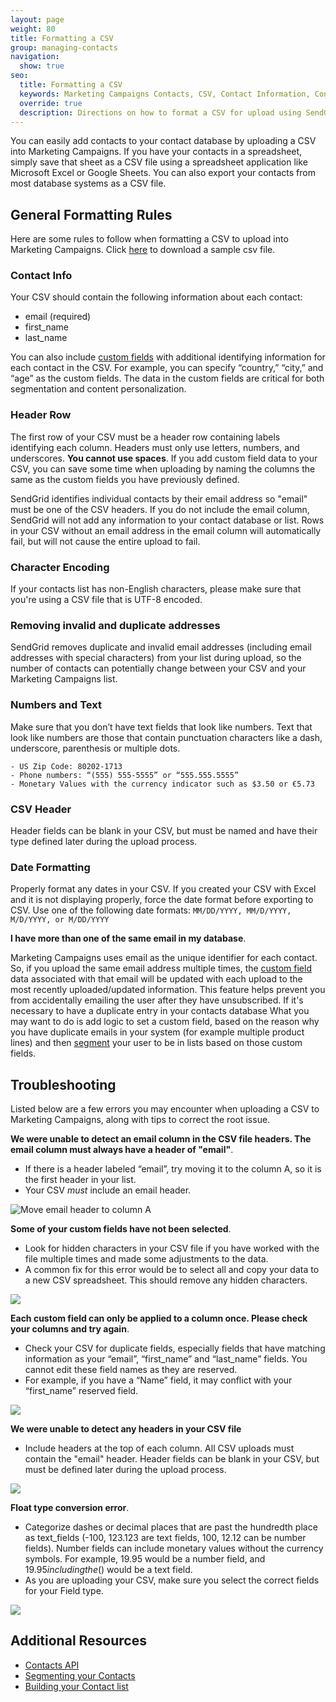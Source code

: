 ```yaml
---
layout: page
weight: 80
title: Formatting a CSV
group: managing-contacts
navigation:
  show: true
seo:
  title: Formatting a CSV
  keywords: Marketing Campaigns Contacts, CSV, Contact Information, Contacts
  override: true
  description: Directions on how to format a CSV for upload using SendGrid Marketing Campaigns
---
```


You can easily add contacts to your contact database by uploading a CSV into Marketing Campaigns. If you have your contacts in a spreadsheet, simply save that sheet as a CSV file using a spreadsheet application like Microsoft Excel or Google Sheets. You can also export your contacts from most database systems as a CSV file.

## General Formatting Rules

Here are some rules to follow when formatting a CSV to upload into Marketing Campaigns. Click [here]({{root_url}}/assets/example.csv) to download a sample csv file.

### Contact Info

Your CSV should contain the following information about each contact:

* email (required)
* first_name
* last_name

You can also include [custom fields]({{root_url}}/ui/managing-contacts/custom-fields/) with additional identifying information for each contact in the CSV. For example, you can specify “country,” “city,” and “age” as the custom fields. The data in the custom fields are critical for both segmentation and content personalization.

### Header Row

The first row of your CSV must be a header row containing labels identifying each column. Headers must only use letters, numbers, and underscores. **You cannot use spaces**. If you add custom field data to your CSV, you can save some time when uploading by naming the columns the same as the custom fields you have previously defined.

SendGrid identifies individual contacts by their email address so "email" must be one of the CSV headers. If you do not include the email column, SendGrid will not add any information to your contact database or list. Rows in your CSV without an email address in the email column will automatically fail, but will not cause the entire upload to fail.

 ### Character Encoding

If your contacts list has non-English characters, please make sure that you're using a CSV file that is UTF-8 encoded.

###  Removing invalid and duplicate addresses

SendGrid removes duplicate and invalid email addresses (including email addresses with special characters) from your list during upload, so the number of contacts can potentially change between your CSV and your Marketing Campaigns list.

###  Numbers and Text
Make sure that you don’t have text fields that look like numbers. Text that look like numbers are those that contain punctuation characters like a dash, underscore, parenthesis or multiple dots.

```
- US Zip Code: 80202-1713
- Phone numbers: “(555) 555-5555” or “555.555.5555”
- Monetary Values with the currency indicator such as $3.50 or €5.73
```
###  CSV Header

Header fields can be blank in your CSV, but must be named and have their type defined later during the upload process.


### 	Date Formatting

Properly format any dates in your CSV. If you created your CSV with Excel and it is not displaying properly, force the date format before exporting to CSV. Use one of the following date formats: `MM/DD/YYYY, MM/D/YYYY, M/D/YYYY, or M/DD/YYYY`

**I have more than one of the same email in my database**.

Marketing Campaigns uses email as the unique identifier for each contact. So, if you upload the same email address multiple times, the [custom field]({{root_url}}/ui/managing-contacts/custom-fields/) data associated with that email will be updated with each upload to the most recently uploaded/updated information. This feature helps prevent you from accidentally emailing the user after they have unsubscribed.
If it's necessary to have a duplicate entry in your contacts database What you may want to do is add logic to set a custom field, based on the reason why you have duplicate emails in your system (for example multiple product lines) and then [segment]({{root_url}}/ui/managing-contacts/segmenting-your-contacts/) your user to be in lists based on those custom fields.

## 	Troubleshooting

Listed below are a few errors you may encounter when uploading a CSV to Marketing Campaigns, along with tips to correct the root issue.

**We were unable to detect an email column in the CSV file headers. The email column must always have a header of "email"**.

- If there is a header labeled “email”, try moving it to the column A, so it is the first header in your list.
- Your CSV _must_ include an email header.

![Move email header to column A]({{root_url}}/img/listupload_1.png)

**Some of your custom fields have not been selected**.

- Look for hidden characters in your CSV file if you have worked with the file multiple times and made some adjustments to the data.
- A common fix for this error would be to select all and copy your data to a new CSV spreadsheet. This should remove any hidden characters.

![]({{root_url}}/img/listupload_2.png)

**Each custom field can only be applied to a column once. Please check your columns and try again**.

- Check your CSV for duplicate fields, especially fields that have matching information as your “email”, “first_name” and “last_name” fields. You cannot edit these field names as they are reserved.
- For example, if you have a “Name” field, it may conflict with your “first_name” reserved field.

![]({{root_url}}/img/listupload_3.png)

**We were unable to detect any headers in your CSV file**

- Include headers at the top of each column. All CSV uploads must contain the "email" header. Header fields can be blank in your CSV, but must be defined later during the upload process.

![]({{root_url}}/img/listupload_4.png)

**Float type conversion error**.

- Categorize dashes or decimal places that are past the hundredth place as text_fields (-100, 123.123 are text fields, 100, 12.12 can be number fields).
Number fields can include monetary values without the currency symbols. For example, 19.95 would be a number field, and $19.95 including the ($) would be a text field.
- As you are uploading your CSV, make sure you select the correct fields for your Field type.

![]({{root_url}}/img/listupload_table.png)


 ## 	Additional Resources

- [Contacts API]({{root_url}}/API_Reference/Web_API_v3/Marketing_Campaigns/contactdb.html)
- [Segmenting your Contacts]({{root_url}}/ui/managing-contacts/segmenting-your-contacts/)
- [Building your Contact list]({{root_url}}/ui/managing-contacts/building-your-contact-list/)
